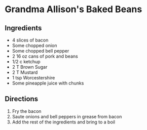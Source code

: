 # Grandma Allison's Baked Beans

## Ingredients

- 4 slices of bacon
- Some chopped onion
- Some chopped bell pepper
- 2 16 oz cans of pork and beans
- 1/2 c ketchup
- 2 T Brown Sugar
- 2 T Mustard
- 1 tsp Worcestershire
- Some pineapple juice with chunks

## Directions

1. Fry the bacon
1. Saute onions and bell peppers in grease from bacon
1. Add the rest of the ingredients and bring to a boil
